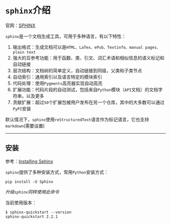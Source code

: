 
# `sphinx`介绍

官网：[SPHINX](http://www.sphinx-doc.org/en/master/)

`sphinx`是一个文档生成工具，可用于多种语言，有以下特性：

1. 输出格式：生成文档可以是`HTML、LaTex、ePub、Textinfo、manual pages、plain text`
2. 强大的互参考功能：用于函数、类、引文、词汇术语和相似信息的语义标记和自动链接
3. 层次结构：文档树的简单定义，自动链接到同级，父类和子类节点
4. 自动索引：通用索引以及语言特定的模块索引
5. 代码处理：使用`Pygments`高亮器实现自动高亮
6. 扩展功能：代码片段的自动测试，包括来自`Python`模块（`API`文档）的文档字符串，以及更多
7. 贡献扩展：超过`50`个扩展包被用户发布在另一个仓库，其中的大多数可以通过`PyPI`安装

默认情况下，`sphinx`使用`reStructuredText`语言作为标记语言，它也支持`markdown`(需要设置)

---

## 安装

参考：[Installing Sphinx](http://www.sphinx-doc.org/en/master/usage/installation.html)

`sphinx`提供了多种安装方式，常用`Python`安装方式：

    pip install -U Sphinx

*升级`sphinx`同样使用此命令*

当前使用版本：

```
$ sphinx-quickstart --version
sphinx-quickstart 2.2.1
```